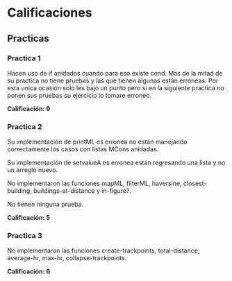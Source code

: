 # Calificaciones

## Practicas

### Practica 1

Hacen uso de if anidados cuando para eso existe cond. Mas de la mitad 
de su practica no tiene pruebas y las que tienen algunas están erróneas.
Por esta unica ocasión solo les bajo un punto pero si en la siguiente practica
no ponen sus pruebas su ejercicio lo tomare erroneo.

**Calificación: 9**

### Practica 2

Su implementación de printML es erronea no están manejando correctamente los casos con listas MCons anidadas.

Su implementación de setvalueA es erronea están regresando una lista y no un arreglo nuevo.

No implementaron las funciones mapML, filterML, haversine, closest-building, buildings-at-distance y in-figure?.

No tienen ninguna prueba.

**Calificación: 5**

### Practica 3
No implementaron las funciones create-trackpoints, total-distance, average-hr,
max-hr, collapse-trackpoints.

**Calificación: 6**